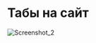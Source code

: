 #  Табы на сайт
![Screenshot_2](https://github.com/AntonLihtar/tabs_for_site/assets/111772207/7802cb7c-adc0-4d43-b68c-331edf4a41b7)

